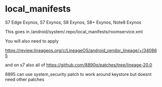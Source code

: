 local_manifests
===============
S7 Edge Exynos, S7 Exynos, S8 Exynos, S8+ Exynos, Note8 Exynos

This goes in /android/system/.repo/local_manifests/roomservice.xml

You will also need to apply

https://review.lineageos.org/c/LineageOS/android_vendor_lineage/+/340865

and on s7 also all of https://github.com/8890q/patches/tree/lineage-20.0

8895 can use system_security patch to work around keystore but doesnt need other patches
